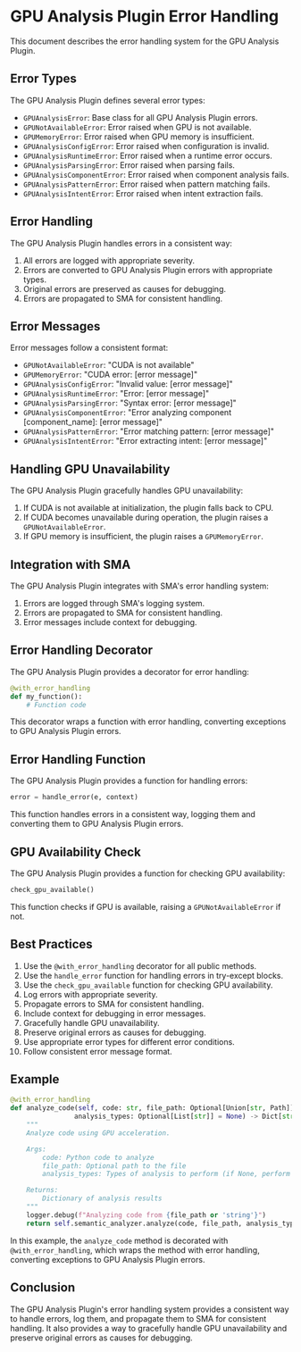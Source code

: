 # GPU Analysis Plugin Error Handling

This document describes the error handling system for the GPU Analysis Plugin.

## Error Types

The GPU Analysis Plugin defines several error types:

- `GPUAnalysisError`: Base class for all GPU Analysis Plugin errors.
- `GPUNotAvailableError`: Error raised when GPU is not available.
- `GPUMemoryError`: Error raised when GPU memory is insufficient.
- `GPUAnalysisConfigError`: Error raised when configuration is invalid.
- `GPUAnalysisRuntimeError`: Error raised when a runtime error occurs.
- `GPUAnalysisParsingError`: Error raised when parsing fails.
- `GPUAnalysisComponentError`: Error raised when component analysis fails.
- `GPUAnalysisPatternError`: Error raised when pattern matching fails.
- `GPUAnalysisIntentError`: Error raised when intent extraction fails.

## Error Handling

The GPU Analysis Plugin handles errors in a consistent way:

1. All errors are logged with appropriate severity.
2. Errors are converted to GPU Analysis Plugin errors with appropriate types.
3. Original errors are preserved as causes for debugging.
4. Errors are propagated to SMA for consistent handling.

## Error Messages

Error messages follow a consistent format:

- `GPUNotAvailableError`: "CUDA is not available"
- `GPUMemoryError`: "CUDA error: [error message]"
- `GPUAnalysisConfigError`: "Invalid value: [error message]"
- `GPUAnalysisRuntimeError`: "Error: [error message]"
- `GPUAnalysisParsingError`: "Syntax error: [error message]"
- `GPUAnalysisComponentError`: "Error analyzing component [component_name]: [error message]"
- `GPUAnalysisPatternError`: "Error matching pattern: [error message]"
- `GPUAnalysisIntentError`: "Error extracting intent: [error message]"

## Handling GPU Unavailability

The GPU Analysis Plugin gracefully handles GPU unavailability:

1. If CUDA is not available at initialization, the plugin falls back to CPU.
2. If CUDA becomes unavailable during operation, the plugin raises a `GPUNotAvailableError`.
3. If GPU memory is insufficient, the plugin raises a `GPUMemoryError`.

## Integration with SMA

The GPU Analysis Plugin integrates with SMA's error handling system:

1. Errors are logged through SMA's logging system.
2. Errors are propagated to SMA for consistent handling.
3. Error messages include context for debugging.

## Error Handling Decorator

The GPU Analysis Plugin provides a decorator for error handling:

```python
@with_error_handling
def my_function():
    # Function code
```

This decorator wraps a function with error handling, converting exceptions to GPU Analysis Plugin errors.

## Error Handling Function

The GPU Analysis Plugin provides a function for handling errors:

```python
error = handle_error(e, context)
```

This function handles errors in a consistent way, logging them and converting them to GPU Analysis Plugin errors.

## GPU Availability Check

The GPU Analysis Plugin provides a function for checking GPU availability:

```python
check_gpu_available()
```

This function checks if GPU is available, raising a `GPUNotAvailableError` if not.

## Best Practices

1. Use the `@with_error_handling` decorator for all public methods.
2. Use the `handle_error` function for handling errors in try-except blocks.
3. Use the `check_gpu_available` function for checking GPU availability.
4. Log errors with appropriate severity.
5. Propagate errors to SMA for consistent handling.
6. Include context for debugging in error messages.
7. Gracefully handle GPU unavailability.
8. Preserve original errors as causes for debugging.
9. Use appropriate error types for different error conditions.
10. Follow consistent error message format.

## Example

```python
@with_error_handling
def analyze_code(self, code: str, file_path: Optional[Union[str, Path]] = None,
                analysis_types: Optional[List[str]] = None) -> Dict[str, Any]:
    """
    Analyze code using GPU acceleration.

    Args:
        code: Python code to analyze
        file_path: Optional path to the file
        analysis_types: Types of analysis to perform (if None, perform all)

    Returns:
        Dictionary of analysis results
    """
    logger.debug(f"Analyzing code from {file_path or 'string'}")
    return self.semantic_analyzer.analyze(code, file_path, analysis_types)
```

In this example, the `analyze_code` method is decorated with `@with_error_handling`, which wraps the method with error handling, converting exceptions to GPU Analysis Plugin errors.

## Conclusion

The GPU Analysis Plugin's error handling system provides a consistent way to handle errors, log them, and propagate them to SMA for consistent handling. It also provides a way to gracefully handle GPU unavailability and preserve original errors as causes for debugging.
